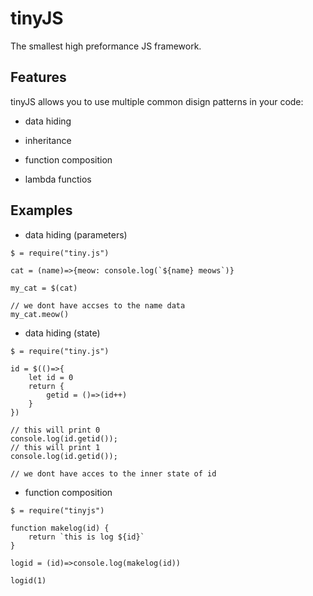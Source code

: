 # tinyJS

The smallest high preformance JS framework.

## Features

tinyJS allows you to use multiple common disign patterns in your code:

- data hiding

- inheritance

- function composition

- lambda functios

## Examples

- data hiding (parameters)

```
$ = require("tiny.js")

cat = (name)=>{meow: console.log(`${name} meows`)}

my_cat = $(cat)

// we dont have accses to the name data
my_cat.meow()
```

- data hiding (state)

```
$ = require("tiny.js")

id = $(()=>{
	let id = 0
	return {
		getid = ()=>(id++)
	}
})

// this will print 0
console.log(id.getid());
// this will print 1
console.log(id.getid());

// we dont have acces to the inner state of id
```

- function composition

```
$ = require("tinyjs")

function makelog(id) {
	return `this is log ${id}`
}

logid = (id)=>console.log(makelog(id))

logid(1)
```
